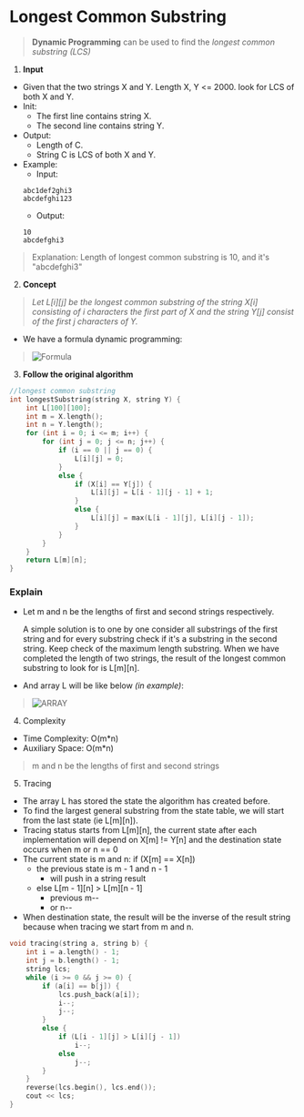 # Longest Common Substring
> **Dynamic Programming** can be used to find the *longest common substring (LCS)*
1. **Input**
* Given that the two strings X and Y. Length X, Y <= 2000.  look for LCS of both X and Y.
* Init:
	* The first line contains string X.
	* The second line contains string Y.
* Output:
	* Length of C.
	* String C is LCS of both X and Y.
* Example: 
	* Input:
	```
	abc1def2ghi3
	abcdefghi123
	```
	* Output:
	``` 
	10
	abcdefghi3
	```
> Explanation: Length of longest common substring is 10, and it's "abcdefghi3"
2. **Concept**
> *Let L[i][j] be the longest common substring of the string X[i] consisting of i characters the first part of X and the string Y[j] consist of the first j characters of Y.*
* We have a formula dynamic programming: 
> ![Formula](https://github.com/phuocVu-IT/Programming-Techniques/blob/master/Dynamic/LCS/IMG/CodeCogsEqn.gif)
3. **Follow the original algorithm**
```C++
//longest common substring
int longestSubstring(string X, string Y) {
    int L[100][100];
    int m = X.length();
    int n = Y.length();
    for (int i = 0; i <= m; i++) {
        for (int j = 0; j <= n; j++) {
            if (i == 0 || j == 0) {
                L[i][j] = 0;
            }
            else {
                if (X[i] == Y[j]) {
                    L[i][j] = L[i - 1][j - 1] + 1;
                }
                else {
                    L[i][j] = max(L[i - 1][j], L[i][j - 1]);
                }
            }
        }
    }
    return L[m][n];
}
```
### Explain
* Let m and n be the lengths of first and second strings respectively.

    A simple solution is to one by one consider all substrings of the first string and for every substring check if it's a substring in the second string. Keep check of the maximum length substring.
    When we have completed the length of two strings, the result of the longest common substring to look for is L[m][n].
* And array L will be like below *(in example)*:
> ![ARRAY](https://github.com/phuocVu-IT/Programming-Techniques/blob/master/Dynamic/LCS/IMG/output.png)

4. Complexity
* Time Complexity: O(m*n)
* Auxiliary Space: O(m*n)
> m and n be the lengths of first and second strings
5. Tracing
* The array L has stored the state the algorithm has created before. 
* To find the largest general substring from the state table, we will start from the last state (ie L[m][n]).
* Tracing status starts from L[m][n], the current state after each implementation will depend on  X[m] != Y[n] and the destination state occurs when m or n == 0
* The current state is m and n: if (X[m] == X[n]) 
	* the previous state is m - 1 and n - 1
		* will push in a string result
	* else L[m - 1][n] > L[m][n - 1] 
		* previous m--
		* or n--
* When destination state, the result will be the inverse of the result string because when tracing we start from m and n.
```C++
void tracing(string a, string b) {
    int i = a.length() - 1;
    int j = b.length() - 1;
    string lcs;
    while (i >= 0 && j >= 0) {
        if (a[i] == b[j]) {
            lcs.push_back(a[i]);
            i--;
            j--;
        }
        else {
            if (L[i - 1][j] > L[i][j - 1]) 
                i--;
            else 
                j--;
        }
    }
    reverse(lcs.begin(), lcs.end());
    cout << lcs;
}
```

